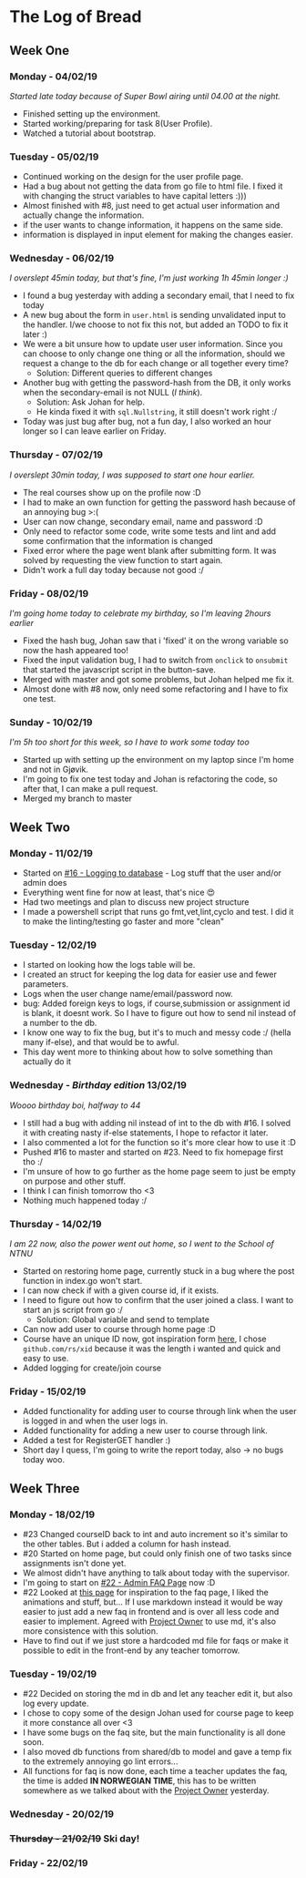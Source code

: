 # The Log of Bread
<!-- By BredeFK -->
## Week One
### Monday - 04/02/19
 *Started late today because of Super Bowl airing until 04.00 at the night.*
* Finished setting up the environment.
* Started working/preparing for task 8(User Profile).
* Watched a tutorial about bootstrap.

### Tuesday - 05/02/19
* Continued working on the design for the user profile page.
* Had a bug about not getting the data from go file to html file. I fixed it with changing the struct variables to have capital letters :)))
* Almost finished with #8, just need to get actual user information and actually change the information.
* if the user wants to change information, it happens on the same side.
* information is displayed in input element for making the changes easier.

### Wednesday - 06/02/19
*I overslept 45min today, but that's fine, I'm just working 1h 45min longer :)*
* I found a bug yesterday with adding a secondary email, that I need to fix today
* A new bug about the form in `user.html` is sending unvalidated input to the handler. I/we choose to not fix this not, but added an TODO to fix it later :) 
* We were a bit unsure how to update user user information. Since you can choose to only change one thing or all the information, should we request a change to the db for each change or all together every time?
    * Solution: Different queries to different changes
* Another bug with getting the password-hash from the DB, it only works when the secondary-email is not NULL (*I think*).
    * Solution: Ask Johan for help.
    * He kinda fixed it with `sql.Nullstring`, it still doesn't work right :/
* Today was just bug after bug, not a fun day, I also worked an hour longer so I can leave earlier on Friday.

### Thursday - 07/02/19
*I overslept 30min today, I was supposed to start one hour earlier.*
* The real courses show up on the profile now :D 
* I had to make an own function for getting the password hash because of an annoying bug >:(
* User can now change, secondary email, name and password :D
* Only need to refactor some code, write some tests and lint and add some confirmation that the information is changed
* Fixed error where the page went blank after submitting form. It was solved by requesting the view function to start again.
* Didn't work a full day today because not good :/

### Friday - 08/02/19
*I'm going home today to celebrate my birthday, so I'm leaving 2hours earlier*
* Fixed the hash bug, Johan saw that i 'fixed' it on the wrong variable so now the hash appeared too!
* Fixed the input validation bug, I had to switch from `onclick` to `onsubmit` that started the javascript script in the button-save. 
* Merged with master and got some problems, but Johan helped me fix it.
* Almost done with #8 now, only need some refactoring and I have to fix one test.

### Sunday - 10/02/19
*I'm 5h too short for this week, so I have to work some today too*
* Started up with setting up the environment on my laptop since I'm home and not in Gjøvik.
* I'm going to fix one test today and Johan is refactoring the code, so after that, I can make a pull request.
* Merged my branch to master

## Week Two
### Monday - 11/02/19
* Started on [#16 - Logging to database](https://trello.com/c/CwIxfhpk) - Log stuff that the user and/or admin does
* Everything went fine for now at least, that's nice 😍
* Had two meetings and plan to discuss new project structure
* I made a powershell script that runs go fmt,vet,lint,cyclo and test. I did it to make the linting/testing go faster and more "clean"

### Tuesday - 12/02/19
* I started on looking how the logs table will be.
* I created an struct for keeping the log data for easier use and fewer parameters.
* Logs when the user change name/email/password now.
* bug: Added foreign keys to logs, if course,submission or assignment id is blank, it doesnt work.
So I have to figure out how to send nil instead of a number to the db.
* I know one way to fix the bug, but it's to much and messy code :/ (hella many if-else), and that would be to awful.
* This day went more to thinking about how to solve something than actually do it

### Wednesday - *Birthday edition* 13/02/19
*Woooo birthday boi, halfway to 44*
* I still had a bug with adding nil instead of int to the db with #16. I solved it with creating nasty
if-else statements, I hope to refactor it later.
* I also commented a lot for the function so it's more clear how to use it :D
* Pushed #16 to master and started on #23. Need to fix homepage first tho :/
* I'm unsure of how to go further as the home page seem to just be empty on purpose and other stuff.
* I think I can finish tomorrow tho <3
* Nothing much happened today :/

### Thursday - 14/02/19
*I am 22 now, also the power went out home, so I went to the School of NTNU*
* Started on restoring home page, currently stuck in a bug where the post function in index.go won't start.
* I can now check if with a given course id, if it exists.
* I need to figure out how to confirm that the user joined a class. I want to start an js script from go :/
    * Solution: Global variable and send to template
* Can now add user to course through home page :D
* Course have an unique ID now, got inspiration form [here](https://blog.kowalczyk.info/article/JyRZ/generating-good-unique-ids-in-go.html), 
I chose `github.com/rs/xid` because it was the length i wanted and quick and easy to use.
* Added logging for create/join course

### Friday - 15/02/19
* Added functionality for adding user to course through link when the user is logged in and when the user logs in.
* Added functionality for adding a new user to course through link.
* Added a test for RegisterGET handler :)
* Short day I quess, I'm going to write the report today, also -> no bugs today woo.

## Week Three
### Monday - 18/02/19
* \#23 Changed courseID back to int and auto increment so it's similar to the other tables. But i added a column for hash instead.
* \#20 Started on home page, but could only finish one of two tasks since assignments isn't done yet.
* We almost didn't have anything to talk about today with the supervisor.
* I'm going to start on [#22 - Admin FAQ Page](https://trello.com/c/0trVQS8x) now :D
* \#22 Looked at [this page](https://www.codeply.com/go/syFXJL6m5p/bootstrap-4-faq-accordion) for inspiration to the faq page, I liked the animations and stuff, but... If I use markdown instead
it would be way easier to just add a new faq in frontend and is over all less code and easier to implement. Agreed with [Project Owner](https://www.ntnu.no/ansatte/christopher.frantz)
to use md, it's also more consistence with this solution.
* Have to find out if we just store a hardcoded md file for faqs or make it possible to edit in the front-end by any teacher tomorrow.

### Tuesday - 19/02/19
* \#22 Decided on storing the md in db and let any teacher edit it, but also log every update.
* I chose to copy some of the design Johan used for course page to keep it more constance all over <3 
* I have some bugs on the faq site, but the main functionality is all done soon.
* I also moved db functions from shared/db to model and gave a temp fix to the extremely annoying go lint errors...
* All functions for faq is now done, each time a teacher updates the faq, the time is added **IN NORWEGIAN TIME**, this has to be written somewhere
as we talked about with the [Project Owner](https://www.ntnu.no/ansatte/christopher.frantz) yesterday.

### Wednesday - 20/02/19
### ~~Thursday - 21/02/19~~ Ski day!
### Friday - 22/02/19



